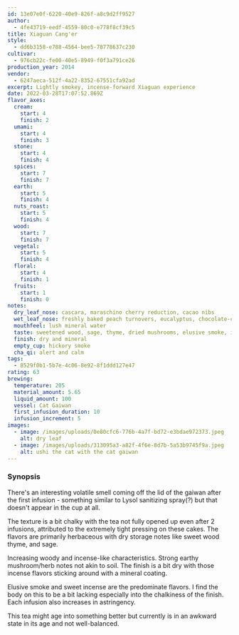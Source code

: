 ```yaml
---
id: 13e07e0f-6220-40e9-826f-a8c9d2ff9527
author:
  - 4fe43719-eedf-4559-80c0-e778f8cf39c5
title: Xiaguan Cang'er
style:
  - dd6b3158-e788-4564-bee5-78778637c230
cultivar:
  - 976cb22c-fe00-40e5-8949-f0f3a791ce26
production_year: 2014
vendor:
  - 6247aeca-512f-4a22-8352-67551cfa92ad
excerpt: Lightly smokey, incense-forward Xiaguan experience
date: 2022-03-28T17:07:52.869Z
flavor_axes:
  cream:
    start: 4
    finish: 2
  umami:
    start: 4
    finish: 3
  stone:
    start: 4
    finish: 4
  spices:
    start: 7
    finish: 7
  earth:
    start: 5
    finish: 4
  nuts_roast:
    start: 5
    finish: 4
  wood:
    start: 7
    finish: 7
  vegetal:
    start: 5
    finish: 4
  floral:
    start: 4
    finish: 1
  fruits:
    start: 1
    finish: 0
notes:
  dry_leaf_nose: cascara, maraschino cherry reduction, cacao nibs
  wet_leaf_nose: freshly baked peach turnovers, eucalyptus, chocolate-covered blueberries
  mouthfeel: lush mineral water
  taste: sweetened wood, sage, thyme, dried mushrooms, elusive smoke, incense
  finish: dry and mineral
  empty_cup: hickory smoke
  cha_qi: alert and calm
tags:
  - 8529f0b1-5b7e-4c06-8e92-8f1ddd127e47
rating: 63
brewing:
  temperature: 205
  material_amount: 5.65
  liquid_amount: 100
  vessel: Cat Gaiwan
  first_infusion_duration: 10
  infusion_increment: 5
images:
  - image: /images/uploads/0e80cfc6-776b-4a7f-bd72-e3bdae972373.jpeg
    alt: dry leaf
  - image: /images/uploads/313095a3-a82f-4f6e-8d7b-5a53b9745f9a.jpeg
    alt: ushi the cat with the cat gaiwan
---
```

### Synopsis

There's an interesting volatile smell coming off the lid of the gaiwan after the first infusion - something similar to Lysol sanitizing spray(?) but that doesn't appear in the cup at all.

The texture is a bit chalky with the tea not fully opened up even after 2 infusions, attributed to the extremely tight pressing on these cakes. The flavors are primarily herbaceous with dry storage notes like sweet wood thyme, and sage.

Increasing woody and incense-like characteristics. Strong earthy mushroom/herb notes not akin to soil. The finish is a bit dry with those incense flavors sticking around with a mineral coating.

Elusive smoke and sweet incense are the predominate flavors. I find the body on this to be a bit lacking especially into the chalkiness of the finish. Each infusion also increases in astringency.

This tea might age into something better but currently is in an awkward state in its age and not well-balanced.
